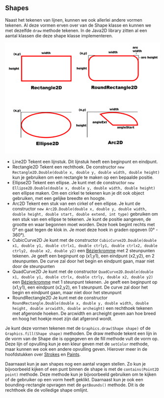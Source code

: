 ## Shapes

Naast het tekenen van lijnen, kunnen we ook allerlei andere vormen tekenen. Al deze vormen erven over van de Shape klasse en kunnen we met dezelfde ```draw``` methode tekenen. In de Java2D library zitten al een aantal klassen die deze shape klasse implementeren.

![shapes](images/week02/shapes.png)

- Line2D
  Tekent een lijnstuk. Dit lijnstuk heeft een beginpunt en eindpunt.
- Rectangle2D
  Tekent een rechthoek. De constructor ```new Rectangle2D.Double(double x, double y, double width, double height)``` kun je gebruiken om een rectangle te maken op een bepaalde positie.
- Ellipse2D
  Tekent een ellipse. Je kunt met de constructor ```new Ellipse2D.Double(double x, double y, double width, double height)``` een ellipse maken. Om een cirkel te tekenen kun je dit ook object gebruiken, met een gelijke breedte en hoogte.
- Arc2D
  Tekent een stuk van een cirkel of een ellipse. Je kunt de constructor ```new Arc2D.Double(double x, double y, double width, double height, double start, double extend, int type)``` gebruiken om een stuk van een ellipse te tekenen. Je kunt de positie aangeven, de grootte en waar begonnen moet worden. Deze hoek begint rechts met 0° en gaat tegen de klok in. Je moet deze hoek in graden opgeven (0° - 360°).
- CubicCurve2D
  Je kunt met de constructor ```CubicCurve2D.Double(double x1, double y1, double ctrlx1, double ctrly1, double ctrlx2, double ctrly2, double x2, double y2)``` een [Bézierkromme](https://nl.wikipedia.org/wiki/Bézierkromme) met 2 steunpunten tekenen. Je geeft een beginpunt op (x1,y1), een eindpunt (x2,y2), en 2 steunpunten. De curve zal door het begin en eindpunt gaan, maar niet door de steunpunten
- QuadCurve2D
  Je kunt met de constructor ```QuadCurve2D.Double(double x1, double y1, double ctrlx, double ctrly, double x2, double y2)``` een [Bézierkromme](https://nl.wikipedia.org/wiki/Bézierkromme) met 1 steunpunt tekenen. Je geeft een beginpunt op (x1,y1), een eindpunt (x2,y2), en 1 steunpunt. De curve zal door het begin en eindpunt gaan, maar niet door het steunpunt
- RoundRectangle2D
  Je kunt met de constructor ```RoundRectangle.Double(double x, double y, double width, double height, double arcwidth, double archeight)``` een rechthoek tekenen met afgeronde hoeken. De arcwidth en archeight geven aan hoe breed en hoog het hoekje moet zijn dat afgerond wordt.

Je kunt deze vormen tekenen met de ```Graphics.draw(Shape shape)``` of de ```Graphics.fill(Shape shape)``` methoden. De draw methode tekent een lijn in de vorm van de Shape die is opgegeven en de fill methode vult de vorm op. Deze lijn of opvulling kun je een kleur geven met de ```setColor``` methode, maar kunnen we ook een andere opvulling geven. Hierover meer in de hoofdstukken over [Strokes](#Strokes) en [Paints](#Paints).

Daarnaast kun je aan shapes nog een aantal vragen stellen. Zo kun je bijvoorbeeld kijken of een punt binnen de shape is met de ```contains(Point2D point)``` methode. Deze methode kun je bijvoorbeeld gebruiken om te kijken of de gebruiker op een vorm heeft geklikt.
Daarnaast kun je ook een bounding-rectangle opvragen met de ```getBounds()``` methode. Dit is de rechthoek die de volledige shape omlijnt.


